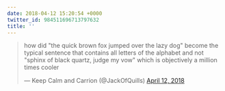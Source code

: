 ```yaml
---
date: 2018-04-12 15:20:54 +0000
twitter_id: 984511696713797632
title: ''
---
```


<blockquote class="twitter-tweet"><p lang="en" dir="ltr">how did &quot;the quick brown fox jumped over the lazy dog&quot; become the typical sentence that contains all letters of the alphabet and not &quot;sphinx of black quartz, judge my vow&quot; which is objectively a million times cooler</p>&mdash; Keep Calm and Carrion (@JackOfQuills) <a href="https://twitter.com/JackOfQuills/status/984290288259788800?ref_src=twsrc%5Etfw">April 12, 2018</a></blockquote>
<script async src="https://platform.twitter.com/widgets.js" charset="utf-8"></script>
